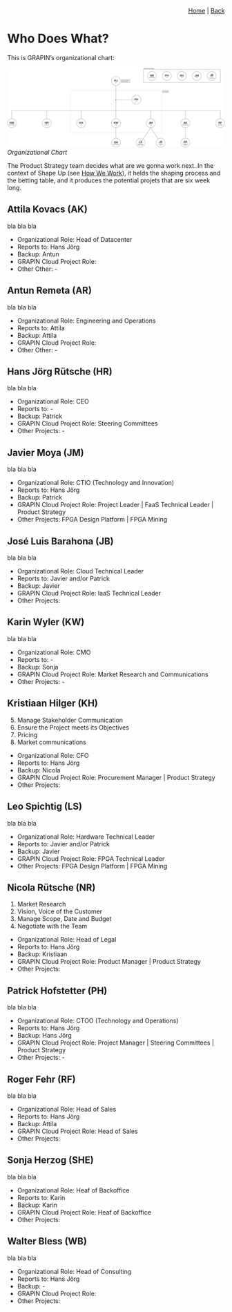 <p align="right">
<a href="README.md">Home</a> | <a href="what-we-stand-for.md">Back</a>
</p>

# Who Does What?

This is GRAPIN’s organizational chart:

![Organizational Chart](/png/grapin-organizational-chart.png)
*Organizational Chart*

The Product Strategy team decides what are we gonna work next. In the context of Shape Up (see [How We Work](how-we-work.md)), it helds the shaping process and the betting table, and it produces the potential projets that are six week long.

## Attila Kovacs (AK)
bla bla bla

* Organizational Role: Head of Datacenter
* Reports to: Hans Jörg 
* Backup: Antun
* GRAPIN Cloud Project Role:
* Other Other: -

## Antun Remeta (AR)
bla bla bla

* Organizational Role: Engineering and Operations
* Reports to: Attila
* Backup: Attila
* GRAPIN Cloud Project Role:
* Other Other: -

## Hans Jörg Rütsche (HR)
bla bla bla

* Organizational Role: CEO 
* Reports to: -
* Backup: Patrick
* GRAPIN Cloud Project Role: Steering Committees
* Other Projects: -

## Javier Moya (JM)
bla bla bla

* Organizational Role: CTIO (Technology and Innovation)
* Reports to: Hans Jörg
* Backup: Patrick
* GRAPIN Cloud Project Role: Project Leader | FaaS Technical Leader | Product Strategy
* Other Projects: FPGA Design Platform | FPGA Mining

## José Luis Barahona (JB)
bla bla bla

* Organizational Role: Cloud Technical Leader
* Reports to: Javier and/or Patrick
* Backup: Javier
* GRAPIN Cloud Project Role: IaaS Technical Leader
* Other Projects:

## Karin Wyler (KW)
bla bla bla

* Organizational Role: CMO
* Reports to: -
* Backup: Sonja
* GRAPIN Cloud Project Role: Market Research and Communications
* Other Projects: - 

## Kristiaan Hilger (KH)
5. Manage Stakeholder Communication
6. Ensure the Project meets its Objectives
7. Pricing
8. Market communications

* Organizational Role: CFO
* Reports to: Hans Jörg
* Backup: Nicola
* GRAPIN Cloud Project Role: Procurement Manager | Product Strategy
* Other Projects: 

## Leo Spichtig (LS)
bla bla bla

* Organizational Role: Hardware Technical Leader
* Reports to: Javier and/or Patrick
* Backup: Javier
* GRAPIN Cloud Project Role: FPGA Technical Leader
* Other Projects: FPGA Design Platform | FPGA Mining

## Nicola Rütsche (NR)
1. Market Research
2. Vision, Voice of the Customer
3. Manage Scope, Date and Budget
4. Negotiate with the Team

* Organizational Role: Head of Legal
* Reports to: Hans Jörg
* Backup: Kristiaan
* GRAPIN Cloud Project Role: Product Manager | Product Strategy
* Other Projects: 

## Patrick Hofstetter (PH)
bla bla bla

* Organizational Role: CTOO (Technology and Operations)
* Reports to: Hans Jörg
* Backup: Hans Jörg
* GRAPIN Cloud Project Role: Project Manager | Steering Committees | Product Strategy
* Other Projects: -

## Roger Fehr (RF)
bla bla bla

* Organizational Role: Head of Sales
* Reports to: Hans Jörg
* Backup: Attila
* GRAPIN Cloud Project Role: Head of Sales
* Other Projects:

## Sonja Herzog (SHE)
bla bla bla

* Organizational Role: Heaf of Backoffice
* Reports to: Karin
* Backup: Karin
* GRAPIN Cloud Project Role: Heaf of Backoffice
* Other Projects:

## Walter Bless (WB)
bla bla bla

* Organizational Role: Head of Consulting
* Reports to: Hans Jörg
* Backup: -
* GRAPIN Cloud Project Role:
* Other Projects: